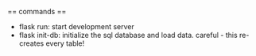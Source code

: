 == commands ==

* flask run: start development server
* flask init-db: initialize the sql database and load data. careful - this re-creates every table!
